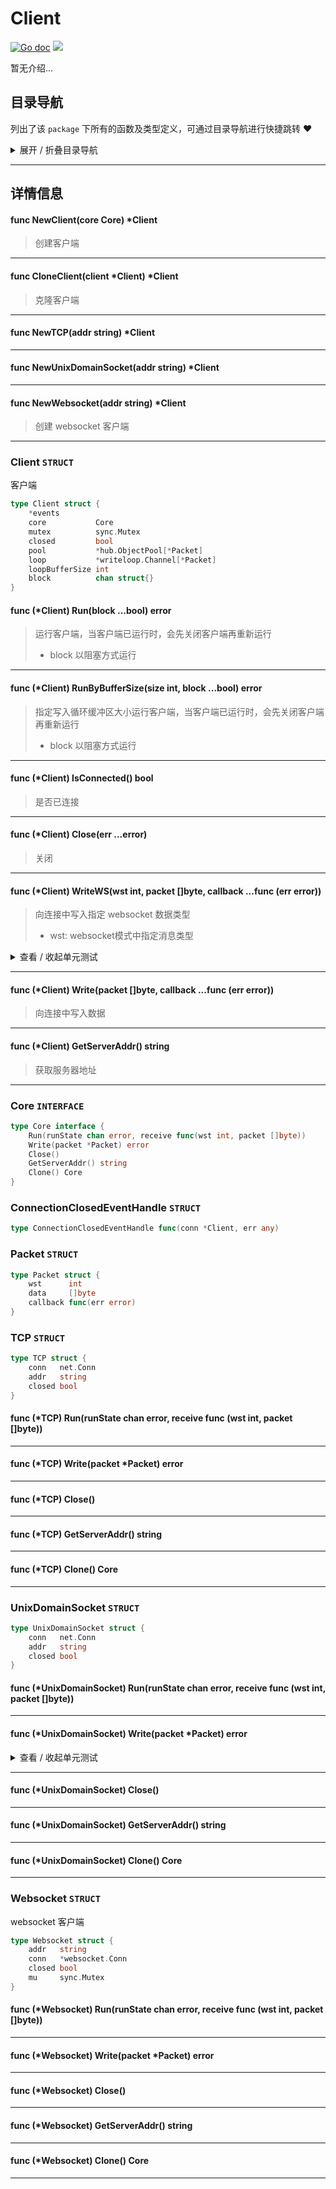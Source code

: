 # Client

[![Go doc](https://img.shields.io/badge/go.dev-reference-brightgreen?logo=go&logoColor=white&style=flat)](https://pkg.go.dev/github.com/kercylan98/minotaur)
![](https://img.shields.io/badge/Email-kercylan@gmail.com-green.svg?style=flat)

暂无介绍...


## 目录导航
列出了该 `package` 下所有的函数及类型定义，可通过目录导航进行快捷跳转 ❤️
<details>
<summary>展开 / 折叠目录导航</summary>


> 包级函数定义

|函数名称|描述
|:--|:--
|[NewClient](#NewClient)|创建客户端
|[CloneClient](#CloneClient)|克隆客户端
|[NewTCP](#NewTCP)|暂无描述...
|[NewUnixDomainSocket](#NewUnixDomainSocket)|暂无描述...
|[NewWebsocket](#NewWebsocket)|创建 websocket 客户端


> 类型定义

|类型|名称|描述
|:--|:--|:--
|`STRUCT`|[Client](#client)|客户端
|`INTERFACE`|[Core](#core)|暂无描述...
|`STRUCT`|[ConnectionClosedEventHandle](#connectionclosedeventhandle)|暂无描述...
|`STRUCT`|[Packet](#packet)|暂无描述...
|`STRUCT`|[TCP](#tcp)|暂无描述...
|`STRUCT`|[UnixDomainSocket](#unixdomainsocket)|暂无描述...
|`STRUCT`|[Websocket](#websocket)|websocket 客户端

</details>


***
## 详情信息
#### func NewClient(core Core)  *Client
<span id="NewClient"></span>
> 创建客户端

***
#### func CloneClient(client *Client)  *Client
<span id="CloneClient"></span>
> 克隆客户端

***
#### func NewTCP(addr string)  *Client
<span id="NewTCP"></span>

***
#### func NewUnixDomainSocket(addr string)  *Client
<span id="NewUnixDomainSocket"></span>

***
#### func NewWebsocket(addr string)  *Client
<span id="NewWebsocket"></span>
> 创建 websocket 客户端

***
### Client `STRUCT`
客户端
```go
type Client struct {
	*events
	core           Core
	mutex          sync.Mutex
	closed         bool
	pool           *hub.ObjectPool[*Packet]
	loop           *writeloop.Channel[*Packet]
	loopBufferSize int
	block          chan struct{}
}
```
#### func (*Client) Run(block ...bool)  error
> 运行客户端，当客户端已运行时，会先关闭客户端再重新运行
>   - block 以阻塞方式运行
***
#### func (*Client) RunByBufferSize(size int, block ...bool)  error
> 指定写入循环缓冲区大小运行客户端，当客户端已运行时，会先关闭客户端再重新运行
>   - block 以阻塞方式运行
***
#### func (*Client) IsConnected()  bool
> 是否已连接
***
#### func (*Client) Close(err ...error)
> 关闭
***
#### func (*Client) WriteWS(wst int, packet []byte, callback ...func (err error))
> 向连接中写入指定 websocket 数据类型
>   - wst: websocket模式中指定消息类型
<details>
<summary>查看 / 收起单元测试</summary>


```go

func TestClient_WriteWS(t *testing.T) {
	var wait sync.WaitGroup
	wait.Add(1)
	srv := server.New(server.NetworkWebsocket)
	srv.RegConnectionReceivePacketEvent(func(srv *server.Server, conn *server.Conn, packet []byte) {
		srv.Shutdown()
	})
	srv.RegStopEvent(func(srv *server.Server) {
		wait.Done()
	})
	srv.RegMessageReadyEvent(func(srv *server.Server) {
		cli := client.NewWebsocket("ws://127.0.0.1:9999")
		cli.RegConnectionOpenedEvent(func(conn *client.Client) {
			conn.WriteWS(2, []byte("Hello"))
		})
		if err := cli.Run(); err != nil {
			panic(err)
		}
	})
	if err := srv.Run(":9999"); err != nil {
		panic(err)
	}
	wait.Wait()
}

```


</details>


***
#### func (*Client) Write(packet []byte, callback ...func (err error))
> 向连接中写入数据
***
#### func (*Client) GetServerAddr()  string
> 获取服务器地址
***
### Core `INTERFACE`

```go
type Core interface {
	Run(runState chan error, receive func(wst int, packet []byte))
	Write(packet *Packet) error
	Close()
	GetServerAddr() string
	Clone() Core
}
```
### ConnectionClosedEventHandle `STRUCT`

```go
type ConnectionClosedEventHandle func(conn *Client, err any)
```
### Packet `STRUCT`

```go
type Packet struct {
	wst      int
	data     []byte
	callback func(err error)
}
```
### TCP `STRUCT`

```go
type TCP struct {
	conn   net.Conn
	addr   string
	closed bool
}
```
#### func (*TCP) Run(runState chan error, receive func (wst int, packet []byte))
***
#### func (*TCP) Write(packet *Packet)  error
***
#### func (*TCP) Close()
***
#### func (*TCP) GetServerAddr()  string
***
#### func (*TCP) Clone()  Core
***
### UnixDomainSocket `STRUCT`

```go
type UnixDomainSocket struct {
	conn   net.Conn
	addr   string
	closed bool
}
```
#### func (*UnixDomainSocket) Run(runState chan error, receive func (wst int, packet []byte))
***
#### func (*UnixDomainSocket) Write(packet *Packet)  error
<details>
<summary>查看 / 收起单元测试</summary>


```go

func TestUnixDomainSocket_Write(t *testing.T) {
	var closed = make(chan struct{})
	srv := server.New(server.NetworkUnix)
	srv.RegConnectionReceivePacketEvent(func(srv *server.Server, conn *server.Conn, packet []byte) {
		t.Log(string(packet))
		conn.Write(packet)
	})
	srv.RegStartFinishEvent(func(srv *server.Server) {
		time.Sleep(time.Second)
		cli := client.NewUnixDomainSocket("./test.sock")
		cli.RegConnectionOpenedEvent(func(conn *client.Client) {
			conn.Write([]byte("Hello~"))
		})
		cli.RegConnectionReceivePacketEvent(func(conn *client.Client, wst int, packet []byte) {
			t.Log(packet)
			closed <- struct{}{}
		})
		if err := cli.Run(); err != nil {
			panic(err)
		}
	})
	go func() {
		if err := srv.Run("./test.sock"); err != nil {
			panic(err)
		}
	}()
	<-closed
	srv.Shutdown()
}

```


</details>


***
#### func (*UnixDomainSocket) Close()
***
#### func (*UnixDomainSocket) GetServerAddr()  string
***
#### func (*UnixDomainSocket) Clone()  Core
***
### Websocket `STRUCT`
websocket 客户端
```go
type Websocket struct {
	addr   string
	conn   *websocket.Conn
	closed bool
	mu     sync.Mutex
}
```
#### func (*Websocket) Run(runState chan error, receive func (wst int, packet []byte))
***
#### func (*Websocket) Write(packet *Packet)  error
***
#### func (*Websocket) Close()
***
#### func (*Websocket) GetServerAddr()  string
***
#### func (*Websocket) Clone()  Core
***
